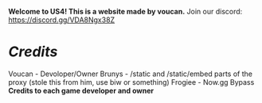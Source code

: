 **Welcome to US4! This is a website made by voucan.**
Join our discord: https://discord.gg/VDA8Ngx38Z

# *Credits*
Voucan - Devoloper/Owner
Brunys - /static and /static/embed parts of the proxy (stole this from him, use biw or something)
Frogiee - Now.gg Bypass
**Credits to each game developer and owner**
